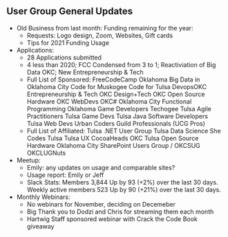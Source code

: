 ## User Group General Updates
  - Old Business from last month: Funding remaining for the year:
    - Requests: Logo design, Zoom, Websites, Gift cards
    - Tips for 2021 Funding Usage
  - Applications:
    - 28 Applications submitted
    - 4 less than 2020; FCC Condensed from 3 to 1; Reactiviation of Big Data OKC; New Entrepreneurship & Tech
    - Full List of Sponsored:
    FreeCodeCamp Oklahoma
Big Data in Oklahoma City
Code for Muskogee
Code for Tulsa
DevopsOKC
Entrepreneurship & Tech
OKC Design+Tech
OKC Open Source Hardware
OKC WebDevs
OKC#
Oklahoma City Functional Programming
Oklahoma Game Developers
Techogee
Tulsa Agile Practitioners
Tulsa Game Devs
Tulsa Java Software Developers
Tulsa Web Devs
Urban Coders Guild Professionals (UCG Pros)
    - Full List of Affiliated: 
    Tulsa .NET User Group
Tulsa Data Science
She Codes Tulsa
Tulsa UX
CocoaHeads OKC
Tulsa Open Source Hardware
Oklahoma City SharePoint Users Group / OKCSUG
OKCLUGNuts
  - Meetup:
    - Emily: any updates on usage and comparable sites?
    - Usage report: Emily or Jeff
     - Slack Stats:
      Members 3,844
      Up by 93 (+2%) over the last 30 days.
      Weekly active members 523
      Up by 90 (+21%) over the last 30 days.
  - Monthly Webinars:
    - No webinars for November, deciding on Decemeber
    - Big Thank you to Dodzi and Chris for streaming them each month
    - Hartwig Staff sponsored webinar with Crack the Code Book giveaway

